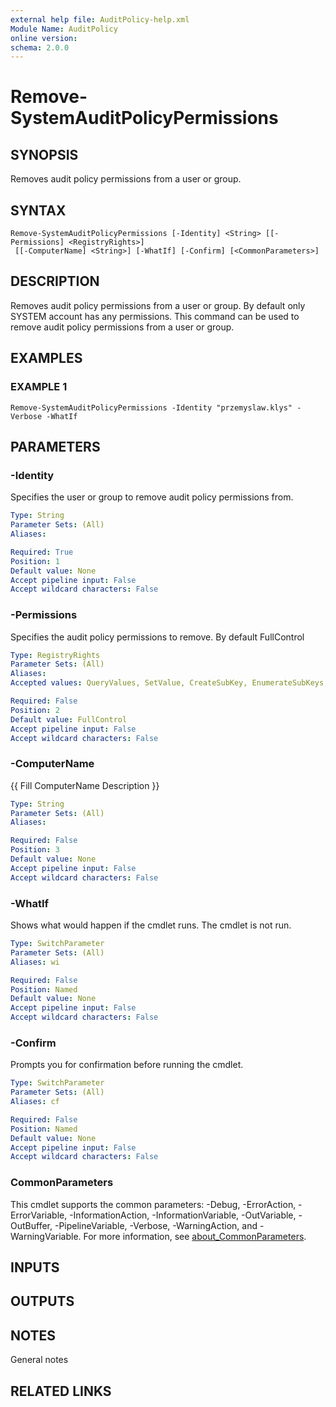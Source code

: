 ```yaml
---
external help file: AuditPolicy-help.xml
Module Name: AuditPolicy
online version:
schema: 2.0.0
---
```


# Remove-SystemAuditPolicyPermissions

## SYNOPSIS
Removes audit policy permissions from a user or group.

## SYNTAX

```
Remove-SystemAuditPolicyPermissions [-Identity] <String> [[-Permissions] <RegistryRights>]
 [[-ComputerName] <String>] [-WhatIf] [-Confirm] [<CommonParameters>]
```

## DESCRIPTION
Removes audit policy permissions from a user or group.
By default only SYSTEM account has any permissions.
This command can be used to remove audit policy permissions from a user or group.

## EXAMPLES

### EXAMPLE 1
```
Remove-SystemAuditPolicyPermissions -Identity "przemyslaw.klys" -Verbose -WhatIf
```

## PARAMETERS

### -Identity
Specifies the user or group to remove audit policy permissions from.

```yaml
Type: String
Parameter Sets: (All)
Aliases:

Required: True
Position: 1
Default value: None
Accept pipeline input: False
Accept wildcard characters: False
```

### -Permissions
Specifies the audit policy permissions to remove.
By default FullControl

```yaml
Type: RegistryRights
Parameter Sets: (All)
Aliases:
Accepted values: QueryValues, SetValue, CreateSubKey, EnumerateSubKeys, Notify, CreateLink, Delete, ReadPermissions, WriteKey, ExecuteKey, ReadKey, ChangePermissions, TakeOwnership, FullControl

Required: False
Position: 2
Default value: FullControl
Accept pipeline input: False
Accept wildcard characters: False
```

### -ComputerName
{{ Fill ComputerName Description }}

```yaml
Type: String
Parameter Sets: (All)
Aliases:

Required: False
Position: 3
Default value: None
Accept pipeline input: False
Accept wildcard characters: False
```

### -WhatIf
Shows what would happen if the cmdlet runs.
The cmdlet is not run.

```yaml
Type: SwitchParameter
Parameter Sets: (All)
Aliases: wi

Required: False
Position: Named
Default value: None
Accept pipeline input: False
Accept wildcard characters: False
```

### -Confirm
Prompts you for confirmation before running the cmdlet.

```yaml
Type: SwitchParameter
Parameter Sets: (All)
Aliases: cf

Required: False
Position: Named
Default value: None
Accept pipeline input: False
Accept wildcard characters: False
```

### CommonParameters
This cmdlet supports the common parameters: -Debug, -ErrorAction, -ErrorVariable, -InformationAction, -InformationVariable, -OutVariable, -OutBuffer, -PipelineVariable, -Verbose, -WarningAction, and -WarningVariable. For more information, see [about_CommonParameters](http://go.microsoft.com/fwlink/?LinkID=113216).

## INPUTS

## OUTPUTS

## NOTES
General notes

## RELATED LINKS

